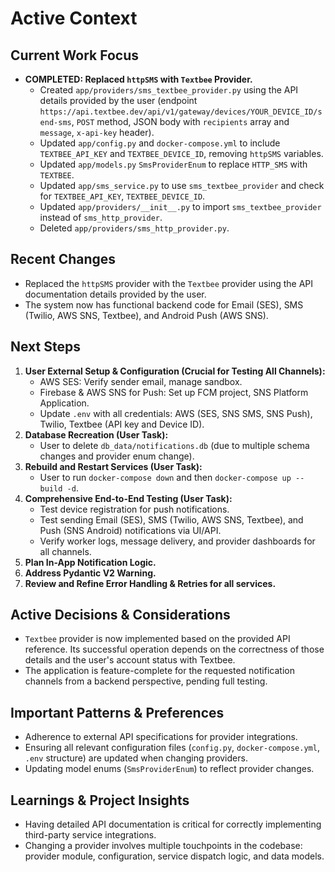 # Active Context

## Current Work Focus
-   **COMPLETED: Replaced `httpSMS` with `Textbee` Provider.**
    -   Created `app/providers/sms_textbee_provider.py` using the API details provided by the user (endpoint `https://api.textbee.dev/api/v1/gateway/devices/YOUR_DEVICE_ID/send-sms`, `POST` method, JSON body with `recipients` array and `message`, `x-api-key` header).
    -   Updated `app/config.py` and `docker-compose.yml` to include `TEXTBEE_API_KEY` and `TEXTBEE_DEVICE_ID`, removing `httpSMS` variables.
    -   Updated `app/models.py` `SmsProviderEnum` to replace `HTTP_SMS` with `TEXTBEE`.
    -   Updated `app/sms_service.py` to use `sms_textbee_provider` and check for `TEXTBEE_API_KEY`, `TEXTBEE_DEVICE_ID`.
    -   Updated `app/providers/__init__.py` to import `sms_textbee_provider` instead of `sms_http_provider`.
    -   Deleted `app/providers/sms_http_provider.py`.

## Recent Changes
-   Replaced the `httpSMS` provider with the `Textbee` provider using the API documentation details provided by the user.
-   The system now has functional backend code for Email (SES), SMS (Twilio, AWS SNS, Textbee), and Android Push (AWS SNS).

## Next Steps
1.  **User External Setup & Configuration (Crucial for Testing All Channels):**
    *   AWS SES: Verify sender email, manage sandbox.
    *   Firebase & AWS SNS for Push: Set up FCM project, SNS Platform Application.
    *   Update `.env` with all credentials: AWS (SES, SNS SMS, SNS Push), Twilio, Textbee (API key and Device ID).
2.  **Database Recreation (User Task):**
    *   User to delete `db_data/notifications.db` (due to multiple schema changes and provider enum change).
3.  **Rebuild and Restart Services (User Task):**
    *   User to run `docker-compose down` and then `docker-compose up --build -d`.
4.  **Comprehensive End-to-End Testing (User Task):**
    *   Test device registration for push notifications.
    *   Test sending Email (SES), SMS (Twilio, AWS SNS, Textbee), and Push (SNS Android) notifications via UI/API.
    *   Verify worker logs, message delivery, and provider dashboards for all channels.
5.  **Plan In-App Notification Logic.**
6.  **Address Pydantic V2 Warning.**
7.  **Review and Refine Error Handling & Retries for all services.**

## Active Decisions & Considerations
-   `Textbee` provider is now implemented based on the provided API reference. Its successful operation depends on the correctness of those details and the user's account status with Textbee.
-   The application is feature-complete for the requested notification channels from a backend perspective, pending full testing.

## Important Patterns & Preferences
-   Adherence to external API specifications for provider integrations.
-   Ensuring all relevant configuration files (`config.py`, `docker-compose.yml`, `.env` structure) are updated when changing providers.
-   Updating model enums (`SmsProviderEnum`) to reflect provider changes.

## Learnings & Project Insights
-   Having detailed API documentation is critical for correctly implementing third-party service integrations.
-   Changing a provider involves multiple touchpoints in the codebase: provider module, configuration, service dispatch logic, and data models.
